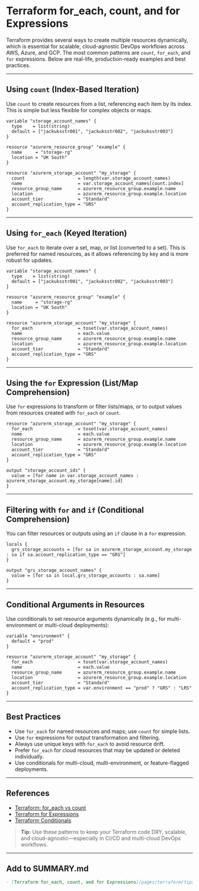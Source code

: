 # Terraform for_each, count, and for Expressions

Terraform provides several ways to create multiple resources dynamically, which is essential for scalable, cloud-agnostic DevOps workflows across AWS, Azure, and GCP. The most common patterns are `count`, `for_each`, and `for` expressions. Below are real-life, production-ready examples and best practices.

---

## Using `count` (Index-Based Iteration)

Use `count` to create resources from a list, referencing each item by its index. This is simple but less flexible for complex objects or maps.

```hcl
variable "storage_account_names" {
  type    = list(string)
  default = ["jackuksstr001", "jackuksstr002", "jackuksstr003"]
}

resource "azurerm_resource_group" "example" {
  name     = "storage-rg"
  location = "UK South"
}

resource "azurerm_storage_account" "my_storage" {
  count                    = length(var.storage_account_names)
  name                     = var.storage_account_names[count.index]
  resource_group_name      = azurerm_resource_group.example.name
  location                 = azurerm_resource_group.example.location
  account_tier             = "Standard"
  account_replication_type = "GRS"
}
```

---

## Using `for_each` (Keyed Iteration)

Use `for_each` to iterate over a set, map, or list (converted to a set). This is preferred for named resources, as it allows referencing by key and is more robust for updates.

```hcl
variable "storage_account_names" {
  type    = list(string)
  default = ["jackuksstr001", "jackuksstr002", "jackuksstr003"]
}

resource "azurerm_resource_group" "example" {
  name     = "storage-rg"
  location = "UK South"
}

resource "azurerm_storage_account" "my_storage" {
  for_each                 = toset(var.storage_account_names)
  name                     = each.value
  resource_group_name      = azurerm_resource_group.example.name
  location                 = azurerm_resource_group.example.location
  account_tier             = "Standard"
  account_replication_type = "GRS"
}
```

---

## Using the `for` Expression (List/Map Comprehension)

Use `for` expressions to transform or filter lists/maps, or to output values from resources created with `for_each` or `count`.

```hcl
resource "azurerm_storage_account" "my_storage" {
  for_each                 = toset(var.storage_account_names)
  name                     = each.value
  resource_group_name      = azurerm_resource_group.example.name
  location                 = azurerm_resource_group.example.location
  account_tier             = "Standard"
  account_replication_type = "GRS"
}

output "storage_account_ids" {
  value = [for name in var.storage_account_names : azurerm_storage_account.my_storage[name].id]
}
```

---

## Filtering with `for` and `if` (Conditional Comprehension)

You can filter resources or outputs using an `if` clause in a `for` expression.

```hcl
locals {
  grs_storage_accounts = [for sa in azurerm_storage_account.my_storage : sa if sa.account_replication_type == "GRS"]
}

output "grs_storage_account_names" {
  value = [for sa in local.grs_storage_accounts : sa.name]
}
```

---

## Conditional Arguments in Resources

Use conditionals to set resource arguments dynamically (e.g., for multi-environment or multi-cloud deployments):

```hcl
variable "environment" {
  default = "prod"
}

resource "azurerm_storage_account" "my_storage" {
  for_each                 = toset(var.storage_account_names)
  name                     = each.value
  resource_group_name      = azurerm_resource_group.example.name
  location                 = azurerm_resource_group.example.location
  account_tier             = "Standard"
  account_replication_type = var.environment == "prod" ? "GRS" : "LRS"
}
```

---

## Best Practices
- Use `for_each` for named resources and maps; use `count` for simple lists.
- Use `for` expressions for output transformation and filtering.
- Always use unique keys with `for_each` to avoid resource drift.
- Prefer `for_each` for cloud resources that may be updated or deleted individually.
- Use conditionals for multi-cloud, multi-environment, or feature-flagged deployments.

---

## References
- [Terraform: for_each vs count](https://developer.hashicorp.com/terraform/language/meta-arguments/for_each)
- [Terraform for Expressions](https://developer.hashicorp.com/terraform/language/expressions/for)
- [Terraform Conditionals](https://developer.hashicorp.com/terraform/language/expressions/conditionals)

> **Tip:** Use these patterns to keep your Terraform code DRY, scalable, and cloud-agnostic—especially in CI/CD and multi-cloud DevOps workflows.

---

## Add to SUMMARY.md

```markdown
- [Terraform for_each, count, and for Expressions](pages/terraform/tips/terraform-for_each.md)
```
